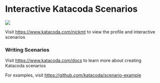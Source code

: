 # Interactive Katacoda Scenarios

[![](http://shields.katacoda.com/katacoda/nickmt/count.svg)](https://www.katacoda.com/nickmt "Get your profile on Katacoda.com")

Visit https://www.katacoda.com/nickmt to view the profile and interactive scenarios

### Writing Scenarios
Visit https://www.katacoda.com/docs to learn more about creating Katacoda scenarios

For examples, visit https://github.com/katacoda/scenario-example
